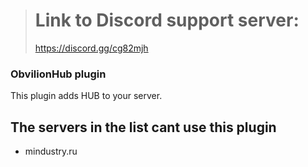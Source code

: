 > # Link to Discord support server:
> https://discord.gg/cg82mjh

### ObvilionHub plugin
This plugin adds HUB to your server.


## The servers in the list cant use this plugin
- mindustry.ru